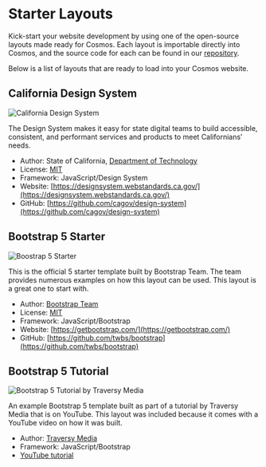 # Starter Layouts
Kick-start your website development by using one of the open-source layouts made ready for Cosmos. Each layout is importable directly into Cosmos, and the source code for each can be found in our [repository](https://github.com/CosmosSoftware/Cosmos.Starter.Layouts).

Below is a list of layouts that are ready to load into your Cosmos website.

## California Design System

![California Design System](https://cosmos-layouts.moonrise.net/Layouts/ca-ds/preview.jpg)

The Design System makes it easy for state digital teams to build accessible, consistent, and performant services and products to meet Californians’ needs.

* Author: State of California, [Department of Technology](https://github.com/twbs/bootstrap/blob/main/LICENSE)
* License: [MIT](https://github.com/twbs/bootstrap/blob/main/LICENSE)
* Framework: JavaScript/Design System
* Website: [https://designsystem.webstandards.ca.gov/](https://designsystem.webstandards.ca.gov/)
* GitHub: [https://github.com/cagov/design-system](https://github.com/cagov/design-system)

## Bootstrap 5 Starter

![Boostrap 5 Starter](https://cosmos-layouts.moonrise.net/Layouts/bs5-strt/preview.jpg)

This is the official 5 starter template built by Bootstrap Team. The team provides numerous examples on how this layout can be used. This layout is a great one to start with.

* Author: [Bootstrap Team](https://getbootstrap.com/)
* License: [MIT](https://github.com/twbs/bootstrap/blob/main/LICENSE)
* Framework: JavaScript/Bootstrap
* Website: [https://getbootstrap.com/](https://getbootstrap.com/)
* GitHub: [https://github.com/twbs/bootstrap](https://github.com/twbs/bootstrap)

## Bootstrap 5 Tutorial

![Bootstrap 5 Tutorial by Traversy Media](https://cosmos-layouts.moonrise.net/Layouts/tm-dev/preview.jpg)
 
An example Bootstrap 5 template built as part of a tutorial by Traversy Media that is on YouTube. This layout was included because it comes with a YouTube video on how it was built.

* Author: [Traversy Media](https://traversymedia.com/)
* Framework: JavaScript/Bootstrap
* [YouTube tutorial](https://www.youtube.com/watch?v=4sosXZsdy-s)
